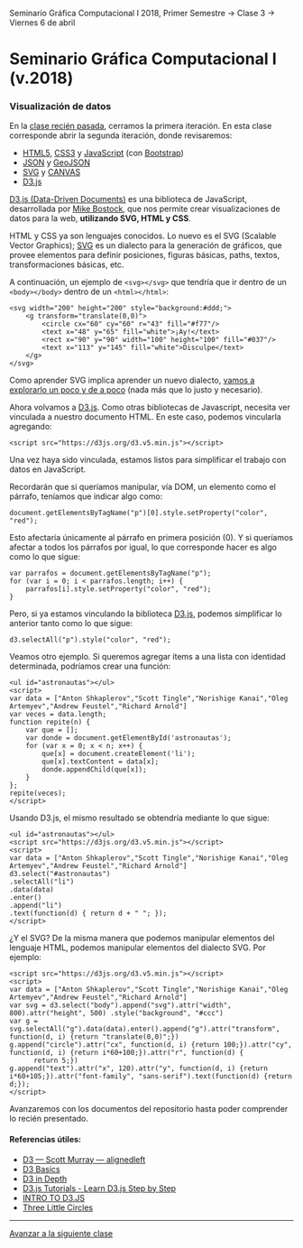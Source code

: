 Seminario Gráfica Computacional I 2018, Primer Semestre → Clase 3 → Viernes 6 de abril

# Seminario Gráfica Computacional I (v.2018)

### Visualización de datos

En la [clase recién pasada](https://github.com/profesorfaco/dgp502_2), cerramos la primera iteración. En esta clase corresponde abrir la segunda iteración, donde revisaremos: 

- [HTML5](https://developer.mozilla.org/es/docs/HTML/HTML5), [CSS3](https://developer.mozilla.org/es/docs/Web/CSS/CSS3) y [JavaScript](https://developer.mozilla.org/es/docs/Learn/Getting_started_with_the_web/JavaScript_basics) (con [Bootstrap](https://getbootstrap.com/))
- [JSON](https://www.json.org/json-es.html) y [GeoJSON](http://geojson.org/)
- [SVG](https://developer.mozilla.org/es/docs/Web/SVG) y [CANVAS](https://developer.mozilla.org/es/docs/Web/Guide/HTML/Canvas_tutorial)
- [D3.js](https://d3js.org/)

[D3.js (Data-Driven Documents)](https://d3js.org/) es una biblioteca de JavaScript, desarrollada por [Mike Bostock](https://bost.ocks.org/mike/), que nos permite crear visualizaciones de datos para la web, **utilizando SVG, HTML y CSS**.

HTML y CSS ya son lenguajes conocidos. Lo nuevo es el SVG (Scalable Vector Graphics); [SVG](https://developer.mozilla.org/es/docs/Web/SVG) es un dialecto para la generación de gráficos, que provee elementos para definir posiciones, figuras básicas, paths, textos, transformaciones básicas, etc.

A continuación, un ejemplo de `<svg></svg>` que tendría que ir dentro de un `<body></body>` dentro de un `<html></html>`:

```
<svg width="200" height="200" style="background:#ddd;">
	<g transform="translate(0,0)">
		<circle cx="60" cy="60" r="43" fill="#f77"/>
		<text x="48" y="65" fill="white">¡Ay!</text>	
		<rect x="90" y="90" width="100" height="100" fill="#037"/>
		<text x="113" y="145" fill="white">Disculpe</text>
	</g>
</svg>
```

Como aprender SVG implica aprender un nuevo dialecto, [vamos a explorarlo un poco y de a poco](https://www.w3schools.com/graphics/svg_intro.asp) (nada más que lo justo y necesario).

Ahora volvamos a [D3.js](https://d3js.org/). Como otras bibliotecas de Javascript, necesita ver vinculada a nuestro documento HTML. En este caso, podemos vincularla agregando: 

```
<script src="https://d3js.org/d3.v5.min.js"></script>
```

Una vez haya sido vinculada, estamos listos para simplificar el trabajo con datos en JavaScript. 

Recordarán que si queríamos manipular, vía DOM, un elemento como el párrafo, teníamos que indicar algo como: 

```
document.getElementsByTagName("p")[0].style.setProperty("color", "red");
```

Esto afectaría únicamente al párrafo en primera posición (0). Y si queríamos afectar a todos los párrafos por igual, lo que corresponde hacer es algo como lo que sigue: 

```
var parrafos = document.getElementsByTagName("p");
for (var i = 0; i < parrafos.length; i++) {
	parrafos[i].style.setProperty("color", "red");
}
```

Pero, si ya estamos vinculando la biblioteca [D3.js](https://d3js.org/), podemos simplificar lo anterior tanto como lo que sigue:

```
d3.selectAll("p").style("color", "red");
```

Veamos otro ejemplo. Si queremos agregar ítems a una lista con identidad determinada, podríamos crear una función:

```
<ul id="astronautas"></ul>
<script>
var data = ["Anton Shkaplerov","Scott Tingle","Norishige Kanai","Oleg Artemyev","Andrew Feustel","Richard Arnold"]
var veces = data.length;
function repite(n) {
	var que = [];
	var donde = document.getElementById('astronautas');
	for (var x = 0; x < n; x++) {
		que[x] = document.createElement('li');
		que[x].textContent = data[x];
		donde.appendChild(que[x]);
	}
};
repite(veces);
</script>
```

Usando D3.js, el mismo resultado se obtendría mediante lo que sigue:

```
<ul id="astronautas"></ul>
<script src="https://d3js.org/d3.v5.min.js"></script>
<script>
var data = ["Anton Shkaplerov","Scott Tingle","Norishige Kanai","Oleg Artemyev","Andrew Feustel","Richard Arnold"]
d3.select("#astronautas")
.selectAll("li")
.data(data)
.enter()
.append("li")
.text(function(d) { return d + " "; });
</script>
```
¿Y el SVG? De la misma manera que podemos manipular elementos del lenguaje HTML, podemos manipular elementos del dialecto SVG. Por ejemplo: 

```
<script src="https://d3js.org/d3.v5.min.js"></script>
<script>
var data = ["Anton Shkaplerov","Scott Tingle","Norishige Kanai","Oleg Artemyev","Andrew Feustel","Richard Arnold"]
var svg = d3.select("body").append("svg").attr("width", 800).attr("height", 500) .style("background", "#ccc")           
var g = svg.selectAll("g").data(data).enter().append("g").attr("transform", function(d, i) {return "translate(0,0)";})
g.append("circle").attr("cx", function(d, i) {return 100;}).attr("cy", function(d, i) {return i*60+100;}).attr("r", function(d) {
      return 5;})
g.append("text").attr("x", 120).attr("y", function(d, i) {return i*60+105;}).attr("font-family", "sans-serif").text(function(d) {return d;});
</script>
```

Avanzaremos con los documentos del repositorio hasta poder comprender lo recién presentado.

#### Referencias útiles:

- [D3 — Scott Murray — alignedleft](http://alignedleft.com/tutorials/d3)
- [D3 Basics](https://website.education.wisc.edu/~swu28/d3t/concept.html)
- [D3 in Depth](http://d3indepth.com/)
- [D3.js Tutorials - Learn D3.js Step by Step](http://www.tutorialsteacher.com/d3js/)
- [INTRO TO D3.JS](https://square.github.io/intro-to-d3/)
- [Three Little Circles](https://bost.ocks.org/mike/circles/)


- - - - 

[Avanzar a la siguiente clase](https://github.com/profesorfaco/dgp502_4/)
